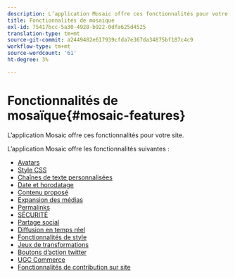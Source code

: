 ```yaml
---
description: L’application Mosaic offre ces fonctionnalités pour votre site.
title: Fonctionnalités de mosaïque
exl-id: 75417bcc-5a30-4928-b922-0dfa625d4525
translation-type: tm+mt
source-git-commit: a2449482e617939cfda7e367da34875bf187c4c9
workflow-type: tm+mt
source-wordcount: '61'
ht-degree: 3%

---
```


# Fonctionnalités de mosaïque{#mosaic-features}

L’application Mosaic offre ces fonctionnalités pour votre site.



L’application Mosaic offre les fonctionnalités suivantes :

* [Avatars](/help/using/c-features-livefyre/c-styling-features/c-avatars.md#c_avatars)
* [Style CSS](/help/using/c-features-livefyre/c-styling-features/c-css-styling-branding.md#c_css_styling_branding)
* [Chaînes de texte personnalisées](/help/using/c-features-livefyre/c-custom-text-strings.md#c_custom_text_strings)
* [Date et horodatage](/help/using/c-features-livefyre/c-styling-features/c-date-and-timestamp.md#c_date_and_timestamp)
* [Contenu proposé](/help/using/c-features-livefyre/c-content-collection-tags/c-featured-content.md#c_featured_content)
* [Expansion des médias](/help/using/c-features-livefyre/c-enagement-features.md#section_pmq_ycm_d1b)
* [Permalinks](/help/using/c-features-livefyre/c-content-collection-tags/c-permalinks.md#c_permalinks)
* [SÉCURITÉ](/help/using/c-features-livefyre/c-about-moderation/c-moderation.md#c_moderation)
* [Partage social](/help/using/c-features-livefyre/c-social-sharing/c-social-sharing.md#c_social_sharing)
* [Diffusion en temps réel](/help/using/c-features-livefyre/c-content-behavior-features/c-content-behavior-features.md#section_emd_syl_d1b)
* [Fonctionnalités de style](/help/using/c-features-livefyre/c-styling-features/c-styling-features.md#c_styling_features)
* [Jeux de transformations](/help/using/c-settings-other/c-translation-sets/c-translation-sets.md#c_translation_sets)
* [Boutons d’action twitter](/help/using/c-features-livefyre/c-enagement-features.md#section_uzm_ldm_d1b)
* [UGC Commerce](/help/using/c-features-livefyre/c-ugc-commerce.md#c_ugc_commerce)
* [Fonctionnalités de contribution sur site](/help/using/c-features-livefyre/c-on-site-contribution-features.md#section_vzs_t2s_d1b)
